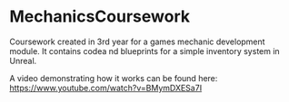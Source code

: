 # MechanicsCoursework

Coursework created in 3rd year for a games mechanic development module. It contains codea nd blueprints for a simple inventory system in Unreal.

A video demonstrating how it works can be found here: https://www.youtube.com/watch?v=BMymDXESa7I
